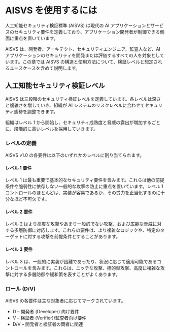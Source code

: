# AISVS を使用するには

人工知能セキュリティ検証標準 (AISVS) は現代の AI アプリケーションとサービスのセキュリティ要件を定義しており、アプリケーション開発者が制御できる側面に重点を置いています。

AISVS は、開発者、アーキテクト、セキュリティエンジニア、監査人など、AI アプリケーションのセキュリティを開発または評価するすべての人を対象としています。この章では AISVS の構造と使用方法について、検証レベルと想定されるユースケースを含めて説明します。

## 人工知能セキュリティ検証レベル

AISVS は三段階のセキュリティ検証レベルを定義しています。各レベルは深さと複雑さを増していき、組織が AI システムのリスクレベルに合わせてセキュリティ態勢を調整できます。

組織はレベル 1 から開始し、セキュリティ成熟度と脅威の露出が増加するごとに、段階的に高いレベルを採用していきます。

### レベルの定義

AISVS v1.0 の各要件は以下のいずれかのレベルに割り当てられます。

#### レベル 1 要件

レベル 1 は最も重要で基本的なセキュリティ要件を含みます。これらは他の前提条件や脆弱性に依存しない一般的な攻撃の防止に重点を置いています。レベル 1 コントロールのほとんどは、実装が容易であるか、その労力を正当化するのに十分なほど不可欠です。

#### レベル 2 要件

レベル 2 はより高度な攻撃やあまり一般的でない攻撃、および広範な脅威に対する多層防御に対応します。これらの要件は、より複雑なロジックや、特定のターゲットに対する攻撃を前提条件とすることがあります。

#### レベル 3 要件

レベル 3 は、一般的に実装が困難であったり、状況に応じて適用可能であるコントロールを含みます。これらは、ニッチな攻撃、標的型攻撃、高度に複雑な攻撃に対する多層防御や緩和策を表すことがよくあります。

### ロール (D/V)

AISVS の各要件は主な対象者に応じてマークされています。

* D – 開発者 (Developer) 向け要件
* V – 検証者 (Verifier)/監査者向け要件
* D/V – 開発者と検証者の両者に関連

